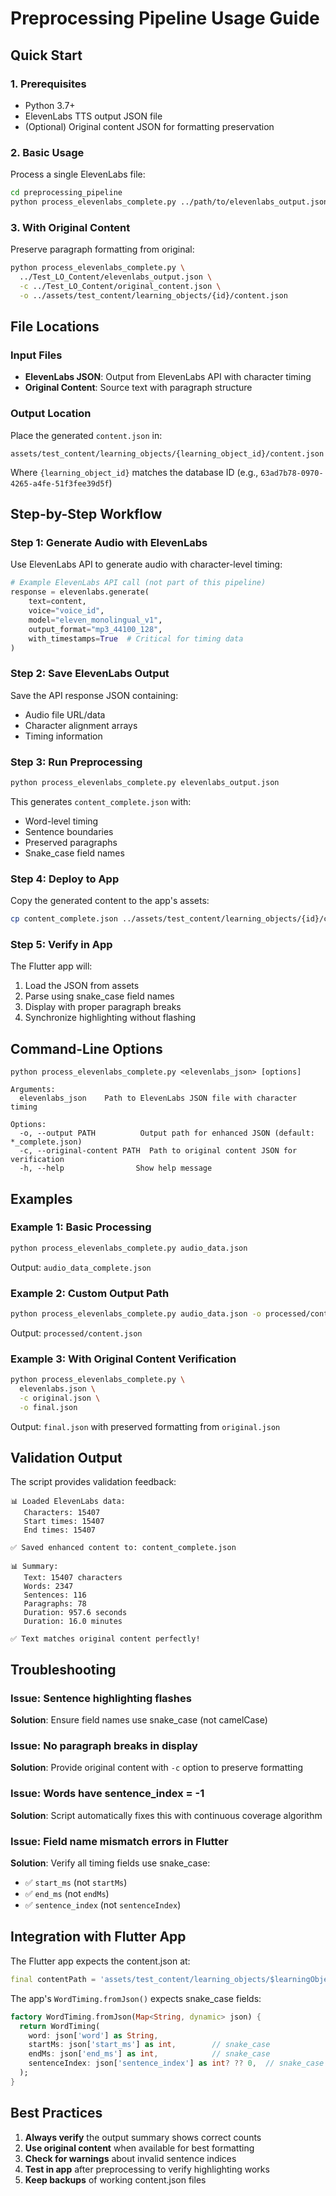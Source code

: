 # Preprocessing Pipeline Usage Guide

## Quick Start

### 1. Prerequisites
- Python 3.7+
- ElevenLabs TTS output JSON file
- (Optional) Original content JSON for formatting preservation

### 2. Basic Usage

Process a single ElevenLabs file:
```bash
cd preprocessing_pipeline
python process_elevenlabs_complete.py ../path/to/elevenlabs_output.json
```

### 3. With Original Content

Preserve paragraph formatting from original:
```bash
python process_elevenlabs_complete.py \
  ../Test_LO_Content/elevenlabs_output.json \
  -c ../Test_LO_Content/original_content.json \
  -o ../assets/test_content/learning_objects/{id}/content.json
```

## File Locations

### Input Files
- **ElevenLabs JSON**: Output from ElevenLabs API with character timing
- **Original Content**: Source text with paragraph structure

### Output Location
Place the generated `content.json` in:
```
assets/test_content/learning_objects/{learning_object_id}/content.json
```

Where `{learning_object_id}` matches the database ID (e.g., `63ad7b78-0970-4265-a4fe-51f3fee39d5f`)

## Step-by-Step Workflow

### Step 1: Generate Audio with ElevenLabs
Use ElevenLabs API to generate audio with character-level timing:
```python
# Example ElevenLabs API call (not part of this pipeline)
response = elevenlabs.generate(
    text=content,
    voice="voice_id",
    model="eleven_monolingual_v1",
    output_format="mp3_44100_128",
    with_timestamps=True  # Critical for timing data
)
```

### Step 2: Save ElevenLabs Output
Save the API response JSON containing:
- Audio file URL/data
- Character alignment arrays
- Timing information

### Step 3: Run Preprocessing
```bash
python process_elevenlabs_complete.py elevenlabs_output.json
```

This generates `content_complete.json` with:
- Word-level timing
- Sentence boundaries
- Preserved paragraphs
- Snake_case field names

### Step 4: Deploy to App
Copy the generated content to the app's assets:
```bash
cp content_complete.json ../assets/test_content/learning_objects/{id}/content.json
```

### Step 5: Verify in App
The Flutter app will:
1. Load the JSON from assets
2. Parse using snake_case field names
3. Display with proper paragraph breaks
4. Synchronize highlighting without flashing

## Command-Line Options

```
python process_elevenlabs_complete.py <elevenlabs_json> [options]

Arguments:
  elevenlabs_json    Path to ElevenLabs JSON file with character timing

Options:
  -o, --output PATH          Output path for enhanced JSON (default: *_complete.json)
  -c, --original-content PATH  Path to original content JSON for verification
  -h, --help                Show help message
```

## Examples

### Example 1: Basic Processing
```bash
python process_elevenlabs_complete.py audio_data.json
```
Output: `audio_data_complete.json`

### Example 2: Custom Output Path
```bash
python process_elevenlabs_complete.py audio_data.json -o processed/content.json
```
Output: `processed/content.json`

### Example 3: With Original Content Verification
```bash
python process_elevenlabs_complete.py \
  elevenlabs.json \
  -c original.json \
  -o final.json
```
Output: `final.json` with preserved formatting from `original.json`

## Validation Output

The script provides validation feedback:
```
📊 Loaded ElevenLabs data:
   Characters: 15407
   Start times: 15407
   End times: 15407

✅ Saved enhanced content to: content_complete.json

📊 Summary:
   Text: 15407 characters
   Words: 2347
   Sentences: 116
   Paragraphs: 78
   Duration: 957.6 seconds
   Duration: 16.0 minutes

✅ Text matches original content perfectly!
```

## Troubleshooting

### Issue: Sentence highlighting flashes
**Solution**: Ensure field names use snake_case (not camelCase)

### Issue: No paragraph breaks in display
**Solution**: Provide original content with `-c` option to preserve formatting

### Issue: Words have sentence_index = -1
**Solution**: Script automatically fixes this with continuous coverage algorithm

### Issue: Field name mismatch errors in Flutter
**Solution**: Verify all timing fields use snake_case:
- ✅ `start_ms` (not `startMs`)
- ✅ `end_ms` (not `endMs`)
- ✅ `sentence_index` (not `sentenceIndex`)

## Integration with Flutter App

The Flutter app expects the content.json at:
```dart
final contentPath = 'assets/test_content/learning_objects/$learningObjectId/content.json';
```

The app's `WordTiming.fromJson()` expects snake_case fields:
```dart
factory WordTiming.fromJson(Map<String, dynamic> json) {
  return WordTiming(
    word: json['word'] as String,
    startMs: json['start_ms'] as int,        // snake_case
    endMs: json['end_ms'] as int,            // snake_case
    sentenceIndex: json['sentence_index'] as int? ?? 0,  // snake_case
  );
}
```

## Best Practices

1. **Always verify** the output summary shows correct counts
2. **Use original content** when available for best formatting
3. **Check for warnings** about invalid sentence indices
4. **Test in app** after preprocessing to verify highlighting works
5. **Keep backups** of working content.json files